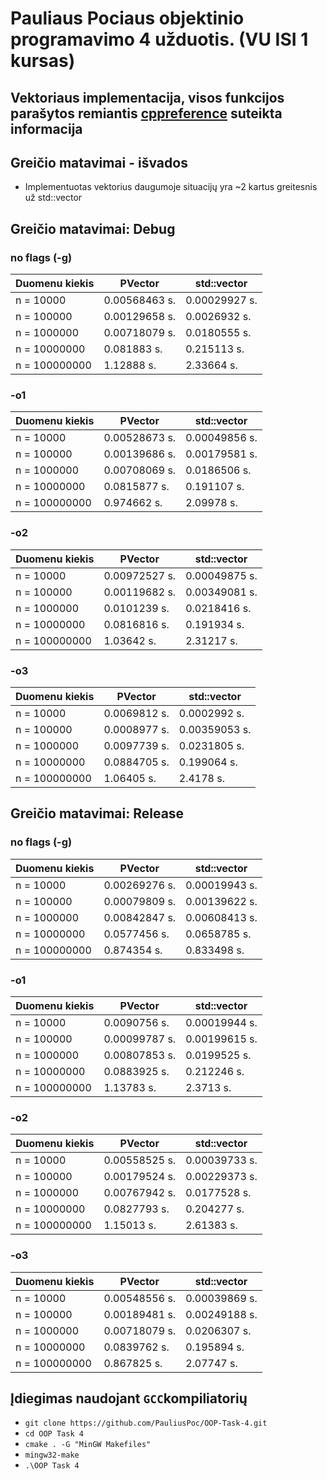 # Pauliaus Pociaus objektinio programavimo 4 užduotis. (VU ISI 1 kursas)

## Vektoriaus implementacija, visos funkcijos parašytos remiantis [cppreference](http://en.cppreference.com/w/cpp/container/vector) suteikta informacija

## Greičio matavimai - išvados
* Implementuotas vektorius daugumoje situacijų yra ~2 kartus greitesnis už std::vector


## Greičio matavimai: Debug

### no flags (-g)

|Duomenu kiekis                    |PVector     |std::vector     |
|----------------------------------|-----------------|----------------|
| n = 10000 | 0.00568463 s. | 0.00029927 s. |
| n = 100000 | 0.00129658 s. | 0.0026932 s. |
| n = 1000000 | 0.00718079 s. | 0.0180555 s. |
| n = 10000000 | 0.081883 s. | 0.215113 s. |
| n = 100000000 | 1.12888 s. | 2.33664 s. |

### -o1

|Duomenu kiekis                    |PVector     |std::vector     |
|----------------------------------|-----------------|----------------|
| n = 10000 | 0.00528673 s. | 0.00049856 s. |
| n = 100000 | 0.00139686 s. | 0.00179581 s. |
| n = 1000000 | 0.00708069 s. | 0.0186506 s. |
| n = 10000000 | 0.0815877 s. | 0.191107 s. |
| n = 100000000 | 0.974662 s. | 2.09978 s. |

### -o2

|Duomenu kiekis                    |PVector     |std::vector     |
|----------------------------------|-----------------|----------------|
| n = 10000 | 0.00972527 s. | 0.00049875 s. |
| n = 100000 | 0.00119682 s. | 0.00349081 s. |
| n = 1000000 | 0.0101239 s. | 0.0218416 s. |
| n = 10000000 | 0.0816816 s. | 0.191934 s. |
| n = 100000000 | 1.03642 s. | 2.31217 s. |

### -o3

|Duomenu kiekis                    |PVector     |std::vector     |
|----------------------------------|-----------------|----------------|
| n = 10000 | 0.0069812 s. | 0.0002992 s. |
| n = 100000 | 0.0008977 s. | 0.00359053 s. |
| n = 1000000 | 0.0097739 s. | 0.0231805 s. |
| n = 10000000 | 0.0884705 s. | 0.199064 s. |
| n = 100000000 | 1.06405 s. | 2.4178 s. |

## Greičio matavimai: Release

### no flags (-g)

|Duomenu kiekis                    |PVector     |std::vector     |
|----------------------------------|-----------------|----------------|
| n = 10000 | 0.00269276 s. | 0.00019943 s. |
| n = 100000 | 0.00079809 s. | 0.00139622 s. |
| n = 1000000 | 0.00842847 s. | 0.00608413 s. |
| n = 10000000 | 0.0577456 s. | 0.0658785 s. |
| n = 100000000 | 0.874354 s. | 0.833498 s. |

### -o1

|Duomenu kiekis                    |PVector     |std::vector     |
|----------------------------------|-----------------|----------------|
| n = 10000 | 0.0090756 s. | 0.00019944 s. |
| n = 100000 | 0.00099787 s. | 0.00199615 s. |
| n = 1000000 | 0.00807853 s. | 0.0199525 s. |
| n = 10000000 | 0.0883925 s. | 0.212246 s. |
| n = 100000000 | 1.13783 s. | 2.3713 s. |

### -o2

|Duomenu kiekis                    |PVector     |std::vector     |
|----------------------------------|-----------------|----------------|
| n = 10000 | 0.00558525 s. | 0.00039733 s. |
| n = 100000 | 0.00179524 s. | 0.00229373 s. |
| n = 1000000 | 0.00767942 s. | 0.0177528 s. |
| n = 10000000 | 0.0827793 s. | 0.204277 s. |
| n = 100000000 | 1.15013 s. | 2.61383 s. |

### -o3

|Duomenu kiekis                    |PVector     |std::vector     |
|----------------------------------|-----------------|----------------|
| n = 10000 | 0.00548556 s. | 0.00039869 s. |
| n = 100000 | 0.00189481 s. | 0.00249188 s. |
| n = 1000000 | 0.00718079 s. | 0.0206307 s. |
| n = 10000000 | 0.0839762 s. | 0.195894 s. |
| n = 100000000 | 0.867825 s. | 2.07747 s. |


## Įdiegimas naudojant `GCC`kompiliatorių 

- `git clone https://github.com/PauliusPoc/OOP-Task-4.git`
- `cd OOP Task 4`
- `cmake . -G "MinGW Makefiles"`
- `mingw32-make`
- `.\OOP Task 4`


